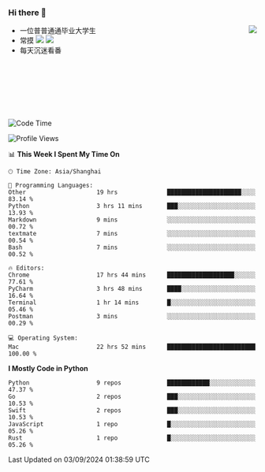 ### Hi there 👋


<a href="https://github.com/yanlc39">
  <img align="right" src="https://github-readme-stats.vercel.app/api?username=yanlc39&show_icons=true&hide_border=true&icon_color=586069&title_color=a0a9af">
</a>

- 一位普普通通毕业大学生
- 常摸 ![](https://img.shields.io/badge/-Python-3e74a2?style=flat-square&logo=Python&logoColor=fff) ![](https://img.shields.io/badge/-C%2B%2B-brightgreen?style=flat-square)
- 每天沉迷看番



<br><br><br><br><br><br>


<!--START_SECTION:waka-->
![Code Time](http://img.shields.io/badge/Code%20Time-280%20hrs-blue)

![Profile Views](http://img.shields.io/badge/Profile%20Views-0-blue)

📊 **This Week I Spent My Time On** 

```text
🕑︎ Time Zone: Asia/Shanghai

💬 Programming Languages: 
Other                    19 hrs              █████████████████████░░░░   83.14 % 
Python                   3 hrs 11 mins       ███░░░░░░░░░░░░░░░░░░░░░░   13.93 % 
Markdown                 9 mins              ░░░░░░░░░░░░░░░░░░░░░░░░░   00.72 % 
textmate                 7 mins              ░░░░░░░░░░░░░░░░░░░░░░░░░   00.54 % 
Bash                     7 mins              ░░░░░░░░░░░░░░░░░░░░░░░░░   00.52 % 

🔥 Editors: 
Chrome                   17 hrs 44 mins      ███████████████████░░░░░░   77.61 % 
PyCharm                  3 hrs 48 mins       ████░░░░░░░░░░░░░░░░░░░░░   16.64 % 
Terminal                 1 hr 14 mins        █░░░░░░░░░░░░░░░░░░░░░░░░   05.46 % 
Postman                  3 mins              ░░░░░░░░░░░░░░░░░░░░░░░░░   00.29 % 

💻 Operating System: 
Mac                      22 hrs 52 mins      █████████████████████████   100.00 % 
```

**I Mostly Code in Python** 

```text
Python                   9 repos             ████████████░░░░░░░░░░░░░   47.37 % 
Go                       2 repos             ███░░░░░░░░░░░░░░░░░░░░░░   10.53 % 
Swift                    2 repos             ███░░░░░░░░░░░░░░░░░░░░░░   10.53 % 
JavaScript               1 repo              █░░░░░░░░░░░░░░░░░░░░░░░░   05.26 % 
Rust                     1 repo              █░░░░░░░░░░░░░░░░░░░░░░░░   05.26 % 
```




 Last Updated on 03/09/2024 01:38:59 UTC
<!--END_SECTION:waka-->
